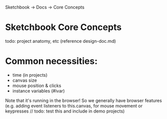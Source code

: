 Sketchbook -> Docs -> Core Concepts

# Sketchbook Core Concepts

todo: project anatomy, etc (reference design-doc.md)

# Common necessities:

-   time (in projects)
-   canvas size
-   mouse position & clicks
-   instance variables (#ivar)

Note that it's running in the browser! So we generally have browser features (e.g. adding event listeners to this.canvas, for mouse movement or keypresses // todo: test this and include in demo projects)
